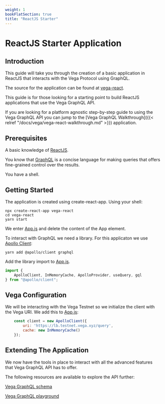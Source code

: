 ```yaml
---
weight: 1
bookFlatSection: true
title: "ReactJS Starter"
---
```


# ReactJS Starter Application

## Introduction 

This guide will take you through the creation of a basic application in ReactJS that interacts with the Vega Protocol using GraphQL.

The source for the application can be found at [vega-react](https://github.com/ben-razor/vega-guide/tree/main/GraphQL-Guides/apps/vega-react).

This guide is for those looking for a starting point to build ReactJS applications that use the Vega GraphQL API.

If you are looking for a platform agnostic step-by-step guide to using the Vega GraphQL API you can jump to the [Vega GraphQL Walkthrough]({{< relref "/docs/vega/vega-react-walkthrough.md" >}}) application.

## Prerequisites

A basic knowledge of [ReactJS](https://reactjs.org/).

You know that [GraphQL](https://graphql.org/) is a concise language for making queries that offers fine-grained control over the results.

You have a shell.

## Getting Started

The application is created using create-react-app. Using your shell:

```
npx create-react-app vega-react
cd vega-react
yarn start
```

We enter [App.js](https://github.com/ben-razor/vega-guide/blob/main/GraphQL-Guides/apps/vega-react/src/App.js) and delete the content of the App element.

To interact with GraphQL we need a library. For this applicaton we use [Apollo Client](https://www.apollographql.com/docs/react/get-started/):

```
yarn add @apollo/client graphql
```

Add the library import to [App.js](https://github.com/ben-razor/vega-guide/blob/main/GraphQL-Guides/apps/vega-react/src/App.js).

```JavaScript
import { 
    ApolloClient, InMemoryCache, ApolloProvider, useQuery, gql 
} from "@apollo/client";
```

## Vega Configuration

We will be interacting with the Vega Testnet so we initialize the client with the Vega URI. We add this to [App.js](https://github.com/ben-razor/vega-guide/blob/main/GraphQL-Guides/apps/vega-react/src/App.js):

```JavaScript
    const client = new ApolloClient({
        uri: 'https://lb.testnet.vega.xyz/query',
        cache: new InMemoryCache()
    });
```

## Extending The Application

We now have the tools in place to interact with all the advanced features that Vega GraphQL API has to offer.

The following resources are available to explore the API further: 

[Vega GraphQL schema](https://docs.fairground.vega.xyz/api/graphql/market.doc.html)

[Vega GraphQL playground](https://lb.testnet.vega.xyz/playground)